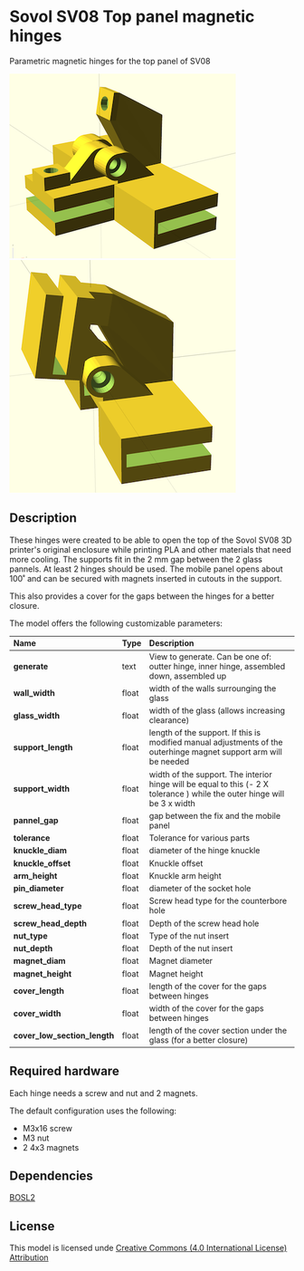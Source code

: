 # Sovol SV08 Top panel magnetic hinges

Parametric magnetic hinges for the top panel of SV08

![Base](images/hinge_down.png)
![Rod](images/hinge_up.png)

## Description

These hinges were created to be able to open the top of the Sovol SV08 3D printer's original enclosure while printing PLA and other materials that need more cooling. 
The supports fit in the 2 mm gap between the 2 glass pannels. At least 2 hinges should be used.
The mobile panel opens about 100˚ and can be secured with magnets inserted in cutouts in the support.

This also provides a cover for the gaps between the hinges for a better closure.

The model offers the following customizable parameters:

| Name | Type | Description |
| :--- | :--- | :---------  |
| **generate** | text | View to generate. Can be one of: outter hinge, inner hinge, assembled down, assembled up |
| **wall_width** | float | width of the walls surrounging the glass |
| **glass_width** | float | width of the glass (allows increasing clearance) |
| **support_length** | float | length of the support. If this is modified manual adjustments of the outerhinge magnet support arm will be needed |
| **support_width** | float | width of the support. The interior hinge will be equal to this (- 2 X tolerance ) while the outer hinge will be 3 x width |
| **pannel_gap** | float | gap between the fix and the mobile panel |
| **tolerance** | float | Tolerance for various parts |
| **knuckle_diam** | float | diameter of the hinge knuckle |
| **knuckle_offset** | float | Knuckle offset |
| **arm_height** | float | Knuckle arm height |
| **pin_diameter** | float | diameter of the socket hole |
| **screw_head_type** | float | Screw head type for the counterbore hole |
| **screw_head_depth** | float | Depth of the screw head hole |
| **nut_type** | float | Type of the nut insert |
| **nut_depth** | float | Depth of the nut insert |
| **magnet_diam** | float | Magnet diameter |
| **magnet_height** | float | Magnet height |
| **cover_length** | float | length of the cover for the gaps between hinges |
| **cover_width** | float | width of the cover for the gaps between hinges |
| **cover_low_section_length** | float | length of the cover section under the glass (for a better closure) |

## Required hardware

Each hinge needs a screw and nut and 2 magnets. 

The default configuration uses the following:
 - M3x16 screw
 - M3 nut
 - 2 4x3 magnets 


## Dependencies

[BOSL2](https://github.com/BelfrySCAD/BOSL2)

## License

This model is licensed unde [Creative Commons (4.0 International License) Attribution](http://creativecommons.org/licenses/by/4.0/)